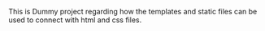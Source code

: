 This is Dummy project regarding how the templates and static files can be used to connect with html and css files.
